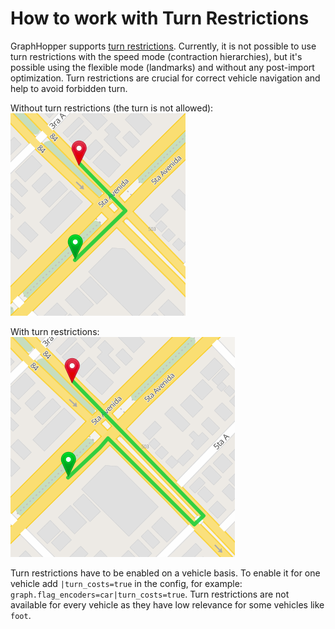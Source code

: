 # How to work with Turn Restrictions

GraphHopper supports [turn restrictions](http://wiki.openstreetmap.org/wiki/Relation:restriction).
Currently, it is not possible to use turn restrictions with the speed mode (contraction hierarchies),
but it's possible using the flexible mode (landmarks) and without any post-import optimization.
Turn restrictions are crucial for correct vehicle navigation and help to avoid forbidden turn.

Without turn restrictions (the turn is not allowed):
![turn without turn restrictions](./images/turn-restrictions-wrong.png)

With turn restrictions:
![turn with turn restrictions](./images/turn-restrictions-correct.png)

Turn restrictions have to be enabled on a vehicle basis. To enable it for one vehicle add
`|turn_costs=true` in the config, for example: `graph.flag_encoders=car|turn_costs=true`.
Turn restrictions are not available for every vehicle as they have low relevance
for some vehicles like `foot`.